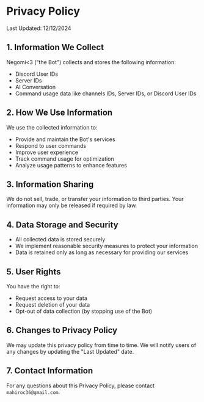 # Privacy Policy

Last Updated: 12/12/2024

## 1. Information We Collect

Negomi<3 ("the Bot") collects and stores the following information:

* Discord User IDs
* Server IDs
* AI Conversation
* Command usage data like channels IDs, Server IDs, or Discord User IDs

## 2. How We Use Information

We use the collected information to:

* Provide and maintain the Bot's services
* Respond to user commands
* Improve user experience
* Track command usage for optimization
* Analyze usage patterns to enhance features

## 3. Information Sharing

We do not sell, trade, or transfer your information to third parties. Your information may only be released if required by law.

## 4. Data Storage and Security

* All collected data is stored securely
* We implement reasonable security measures to protect your information
* Data is retained only as long as necessary for providing our services

## 5. User Rights

You have the right to:

* Request access to your data
* Request deletion of your data
* Opt-out of data collection (by stopping use of the Bot)

## 6. Changes to Privacy Policy

We may update this privacy policy from time to time. We will notify users of any changes by updating the "Last Updated" date.

## 7. Contact Information

For any questions about this Privacy Policy, please contact `mahiroc36@gmail.com`.
